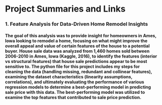 # Project Summaries and Links

### 1. Feature Analysis for Data-Driven Home Remodel Insights
#### The goal of this analysis was to provide insight for homeowners in Ames, Iowa looking to remodel a home, focusing on what might improve the overall appeal and value of certain features of the house to a potential buyer. House sale data was analyzed from 1,460 homes sold between 2006-2010 in Ames, Iowa (Kaggle, 2016), to identify the features (interior vs structural features) that house sale predictions appear to be most sensitive to. The python file for this project includes my steps for cleaning the data (handling missing, redundant and collinear features), examining the dataset characteristics (linearity assumptions, correlations), and ultimately evaluating the performance of various regression models to determine a best-performing model in predicting sale price with this data. The best-performing model was utilized to examine the top features that contributed to sale price prediction.


